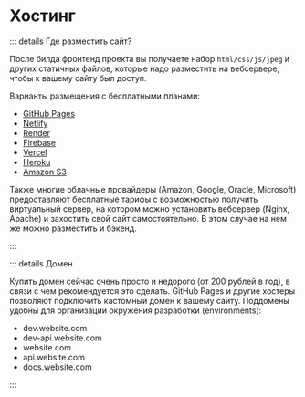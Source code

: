 # Хостинг

::: details Где разместить сайт?

После билда фронтенд проекта вы получаете набор `html/css/js/jpeg` и других статичных файлов, которые надо разместить на вебсервере, чтобы к вашему сайту был доступ.

Варианты размещения с бесплатными планами:

- [GitHub Pages](https://pages.github.com/)
- [Netlify](https://netlify.com)
- [Render](https://render.com/)
- [Firebase](https://firebase.google.com/)
- [Vercel](https://vercel.com/)
- [Heroku](https://Heroku.com/)
- [Amazon S3](https://aws.amazon.com/s3/)

Также многие облачные провайдеры (Amazon, Google, Oracle, Microsoft) предоставляют бесплатные тарифы с возможностью получить виртуальный сервер, на котором можно установить вебсервер (Nginx, Apache) и захостить свой сайт самостоятельно. В этом случае на нем же можно разместить и бэкенд.

:::

::: details Домен

Купить домен сейчас очень просто и недорого (от 200 рублей в год), в связи с чем рекомендуется это сделать. GitHub Pages и другие хостеры позволяют подключить кастомный домен к вашему сайту. Поддомены удобны для организации окружения разработки (environments):

- dev.website.com
- dev-api.website.com
- website.com
- api.website.com
- docs.website.com

:::
